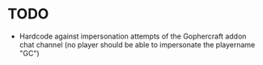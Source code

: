 # TODO

- Hardcode against impersonation attempts of the Gophercraft addon chat channel (no player should be able to impersonate the playername "GC")


